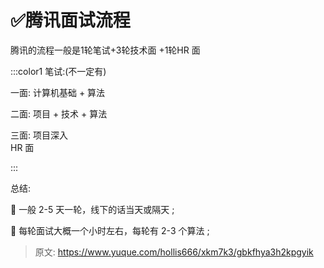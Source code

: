 # ✅腾讯面试流程

			 					

腾讯的流程一般是1轮笔试+3轮技术面 +1轮HR 面 

 				

:::color1
笔试:(不一定有) 

一面: 计算机基础 + 算法 

二面: 项目 + 技术 + 算法 

三面: 项目深入  
HR 面 

:::

 				 			

总结:

  
 一般 2-5 天一轮，线下的话当天或隔天 ;

  
 每轮面试大概一个小时左右，每轮有 2-3 个算法 ; 

 		

 	 



> 原文: <https://www.yuque.com/hollis666/xkm7k3/gbkfhya3h2kpgyik>